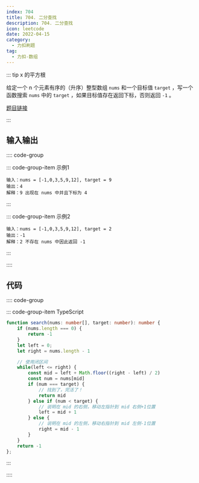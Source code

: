 ```yaml
---
index: 704
title: 704. 二分查找
description: 704. 二分查找
icon: leetcode
date: 2022-04-15
category:
  - 力扣刷题
tag:
  - 力扣-数组
---
```


::: tip x 的平方根 <Badge text="简单" type="tip"/>

给定一个 n 个元素有序的（升序）整型数组 `nums` 和一个目标值 `target`  ，写一个函数搜索 `nums` 中的 `target` ，如果目标值存在返回下标，否则返回 `-1` 。

[题目链接](https://leetcode-cn.com/problems/binary-search/)

:::

## 输入输出

:::: code-group

::: code-group-item 示例1

```
输入：nums = [-1,0,3,5,9,12], target = 9
输出：4
解释：9 出现在 nums 中并且下标为 4
```

:::

::: code-group-item 示例2

```
输入：nums = [-1,0,3,5,9,12], target = 2
输出：-1
解释：2 不存在 nums 中因此返回 -1
```

:::

::::

## 代码

:::: code-group

::: code-group-item TypeScript

```ts
function search(nums: number[], target: number): number {
    if (nums.length === 0) {
        return -1
    }
    let left = 0;
    let right = nums.length - 1

    // 使用闭区间
    while(left <= right) {
        const mid = left + Math.floor((right - left) / 2)
        const num = nums[mid]
        if (num === target) {
            // 找到了，完活了！
            return mid
        } else if (num < target) {
            // 说明在 mid 的右侧，移动左指针到 mid 右侧+1位置
            left = mid + 1
        } else {
            // 说明在 mid 的左侧，移动右指针到 mid 左侧-1位置
            right = mid - 1
        }
    }
    return -1
};
```

:::

::::